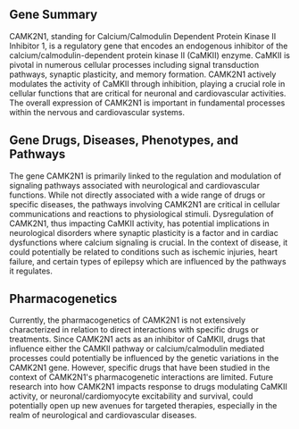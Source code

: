 ## Gene Summary
CAMK2N1, standing for Calcium/Calmodulin Dependent Protein Kinase II Inhibitor 1, is a regulatory gene that encodes an endogenous inhibitor of the calcium/calmodulin-dependent protein kinase II (CaMKII) enzyme. CaMKII is pivotal in numerous cellular processes including signal transduction pathways, synaptic plasticity, and memory formation. CAMK2N1 actively modulates the activity of CaMKII through inhibition, playing a crucial role in cellular functions that are critical for neuronal and cardiovascular activities. The overall expression of CAMK2N1 is important in fundamental processes within the nervous and cardiovascular systems.

## Gene Drugs, Diseases, Phenotypes, and Pathways
The gene CAMK2N1 is primarily linked to the regulation and modulation of signaling pathways associated with neurological and cardiovascular functions. While not directly associated with a wide range of drugs or specific diseases, the pathways involving CAMK2N1 are critical in cellular communications and reactions to physiological stimuli. Dysregulation of CAMK2N1, thus impacting CaMKII activity, has potential implications in neurological disorders where synaptic plasticity is a factor and in cardiac dysfunctions where calcium signaling is crucial. In the context of disease, it could potentially be related to conditions such as ischemic injuries, heart failure, and certain types of epilepsy which are influenced by the pathways it regulates.

## Pharmacogenetics
Currently, the pharmacogenetics of CAMK2N1 is not extensively characterized in relation to direct interactions with specific drugs or treatments. Since CAMK2N1 acts as an inhibitor of CaMKII, drugs that influence either the CAMKII pathway or calcium/calmodulin mediated processes could potentially be influenced by the genetic variations in the CAMK2N1 gene. However, specific drugs that have been studied in the context of CAMK2N1's pharmacogenetic interactions are limited. Future research into how CAMK2N1 impacts response to drugs modulating CaMKII activity, or neuronal/cardiomyocyte excitability and survival, could potentially open up new avenues for targeted therapies, especially in the realm of neurological and cardiovascular diseases.